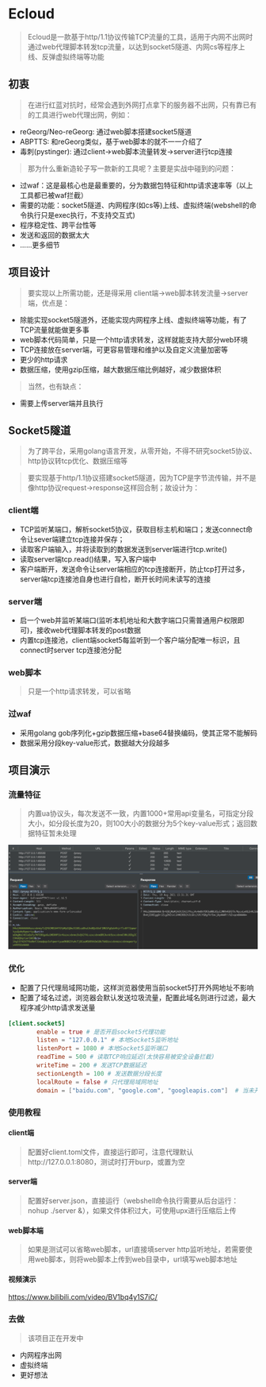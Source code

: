 # Ecloud
> Ecloud是一款基于http/1.1协议传输TCP流量的工具，适用于内网不出网时通过web代理脚本转发tcp流量，以达到socket5隧道、内网cs等程序上线、反弹虚拟终端等功能

## 初衷
> 在进行红蓝对抗时，经常会遇到外网打点拿下的服务器不出网，只有靠已有的工具进行web代理出网，例如：
- reGeorg/Neo-reGeorg: 通过web脚本搭建socket5隧道
- ABPTTS: 和reGeorg类似，基于web脚本的就不一一介绍了
- 毒刺(pystinger): 通过client->web脚本流量转发->server进行tcp连接

> 那为什么重新造轮子写一款新的工具呢？主要是实战中碰到的问题：
- 过waf：这是最核心也是最重要的，分为数据包特征和http请求速率等（以上工具都已被waf拦截）
- 需要的功能：socket5隧道、内网程序(如cs等)上线、虚拟终端(webshell的命令执行只是exec执行，不支持交互式)
- 程序稳定性、跨平台性等
- 发送和返回的数据太大
- ......更多细节

## 项目设计
> 要实现以上所需功能，还是得采用 client端->web脚本转发流量->server端，优点是：
- 除能实现socket5隧道外，还能实现内网程序上线、虚拟终端等功能，有了TCP流量就能做更多事
- web脚本代码简单，只是一个http请求转发，这样就能支持大部分web环境
- TCP连接放在server端，可更容易管理和维护以及自定义流量加密等
- 更少的http请求
- 数据压缩，使用gzip压缩，越大数据压缩比例越好，减少数据体积

> 当然，也有缺点：
- 需要上传server端并且执行

## Socket5隧道
> 为了跨平台，采用golang语言开发，从零开始，不得不研究socket5协议、http协议转tcp优化、数据压缩等

> 要实现基于http/1.1协议搭建socket5隧道，因为TCP是字节流传输，并不是像http协议request->response这样回合制；故设计为：

### client端
- TCP监听某端口，解析socket5协议，获取目标主机和端口；发送connect命令让sever端建立tcp连接并保存；
- 读取客户端输入，并将读取到的数据发送到server端进行tcp.write()
- 读取server端tcp.read()结果，写入客户端中
- 客户端断开，发送命令让server端相应的tcp连接断开，防止tcp打开过多，server端tcp连接池自身也进行自检，断开长时间未读写的连接

### server端
- 启一个web并监听某端口(监听本机地址和大数字端口只需普通用户权限即可)，接收web代理脚本转发的post数据
- 内置tcp连接池，client端socket5每监听到一个客户端分配唯一标识，且connect时server tcp连接池分配

### web脚本
> 只是一个http请求转发，可以省略

### 过waf
- 采用golang gob序列化+gzip数据压缩+base64替换编码，使其正常不能解码
- 数据采用分段key-value形式，数据越大分段越多

## 项目演示

### 流量特征
> 内置ua协议头，每次发送不一致，内置1000+常用api变量名，可指定分段大小，如分段长度为20，则100大小的数据分为5个key-value形式；返回数据特征暂未处理

![index](https://raw.githubusercontent.com/CTF-MissFeng/Ecloud/main/img/1.png)

### 优化
- 配置了只代理局域网功能，这样浏览器使用当前socket5打开外网地址不影响
- 配置了域名过滤，浏览器会默认发送垃圾流量，配置此域名则进行过滤，最大程序减少http请求发送量

```toml
[client.socket5]
        enable = true # 是否开启socket5代理功能
        listen = "127.0.0.1" # 本地Socket5监听地址
        listenPort = 1080 # 本地Socket5监听端口
        readTime = 500 # 读取TCP响应延迟(太快容易被安全设备拦截)
        writeTime = 200 # 发送TCP数据延迟
        sectionLength = 100 # 发送数据分段长度
        localRoute = false # 只代理局域网地址
        domain = ["baidu.com", "google.com", "googleapis.com"]  # 当未开启只代理局域网地址功能 则过滤以下域名，防止浏览器默认垃圾流量
```

### 使用教程

#### client端
> 配置好client.toml文件，直接运行即可，注意代理默认http://127.0.0.1:8080，测试时打开burp，或置为空

#### server端
> 配置好server.json，直接运行（webshell命令执行需要从后台运行：nohup ./server &），如果文件体积过大，可使用upx进行压缩后上传

#### web脚本端
> 如果是测试可以省略web脚本，url直接填server http监听地址，若需要使用web脚本，则将web脚本上传到web目录中，url填写web脚本地址

#### 视频演示
https://www.bilibili.com/video/BV1bq4y1S7iC/

### 去做
> 该项目正在开发中

- 内网程序出网
- 虚拟终端
- 更好想法
